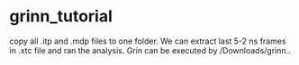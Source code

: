 # grinn_tutorial

copy all .itp and .mdp files to one folder. We can extract last 5-2 ns frames in .xtc file and ran the analysis. 
Grin can be executed by /Downloads/grinn.. 

 
